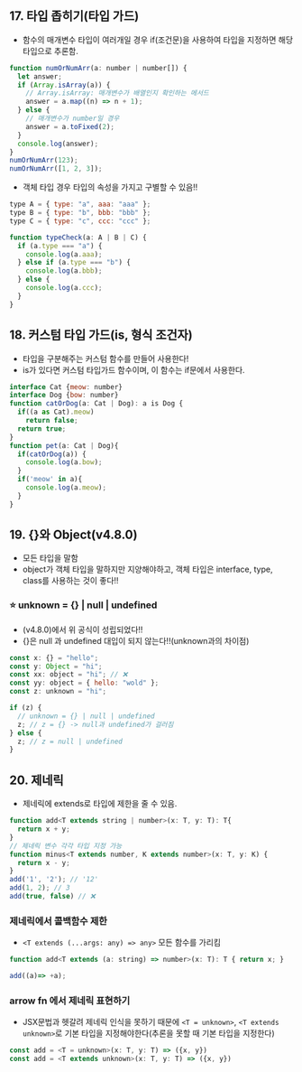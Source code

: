 ## 17. 타입 좁히기(타입 가드)

- 함수의 매개변수 타입이 여러개일 경우 if(조건문)을 사용하여 타입을 지정하면 해당 타입으로 추론함.

```js
function numOrNumArr(a: number | number[]) {
  let answer;
  if (Array.isArray(a)) {
    // Array.isArray: 매개변수가 배열인지 확인하는 메서드
    answer = a.map((n) => n + 1);
  } else {
    // 매개변수가 number일 경우
    answer = a.toFixed(2);
  }
  console.log(answer);
}
numOrNumArr(123);
numOrNumArr([1, 2, 3]);
```

- 객체 타입 경우 타입의 속성을 가지고 구별할 수 있음!!

```js
type A = { type: "a", aaa: "aaa" };
type B = { type: "b", bbb: "bbb" };
type C = { type: "c", ccc: "ccc" };

function typeCheck(a: A | B | C) {
  if (a.type === "a") {
    console.log(a.aaa);
  } else if (a.type === "b") {
    console.log(a.bbb);
  } else {
    console.log(a.ccc);
  }
}
```

## 18. 커스텀 타입 가드(is, 형식 조건자)

- 타입을 구분해주는 커스텀 함수를 만들어 사용한다!
- is가 있다면 커스텀 타입가드 함수이며, 이 함수는 if문에서 사용한다.

```js
interface Cat {meow: number}
interface Dog {bow: number}
function catOrDog(a: Cat | Dog): a is Dog {
  if((a as Cat).meow)
    return false;
  return true;
}
function pet(a: Cat | Dog){
  if(catOrDog(a)) {
    console.log(a.bow);
  }
  if('meow' in a){
    console.log(a.meow);
  }
}

```

## 19. {}와 Object(v4.8.0)

- 모든 타입을 말함
- object가 객체 타입을 말하지만 지양해야하고, 객체 타입은 interface, type, class를 사용하는 것이 좋다!!

### ⭐️ unknown = {} | null | undefined

- (v4.8.0)에서 위 공식이 성립되었다!!
- {}은 null 과 undefined 대입이 되지 않는다!!(unknown과의 차이점)

```js
const x: {} = "hello";
const y: Object = "hi";
const xx: object = "hi"; // ❌
const yy: object = { hello: "wold" };
const z: unknown = "hi";

if (z) {
  // unknown = {} | null | undefined
  z; // z = {} -> null과 undefined가 걸러짐
} else {
  z; // z = null | undefined
}
```

## 20. 제네릭

- 제네릭에 extends로 타입에 제한을 줄 수 있음.

```js
function add<T extends string | number>(x: T, y: T): T{
  return x + y;
}
// 제네릭 변수 각각 타입 지정 가능
function minus<T extends number, K extends number>(x: T, y: K) {
  return x - y;
}
add('1', '2'); // '12'
add(1, 2); // 3
add(true, false) // ❌
```

### 제네릭에서 콜백함수 제한

- `<T extends (...args: any) => any>` 모든 함수를 가리킴

```js
function add<T extends (a: string) => number>(x: T): T { return x; }

add((a)=> +a);
```

### arrow fn 에서 제네릭 표현하기

- JSX문법과 헷갈려 제네릭 인식을 못하기 때문에 `<T = unknown>`, `<T extends unknown>`로 기본 타입을 지정해야한다(추론을 못할 때 기본 타입을 지정한다)

```js
const add = <T = unknown>(x: T, y: T) => ({x, y})
const add = <T extends unknown>(x: T, y: T) => ({x, y})
```
